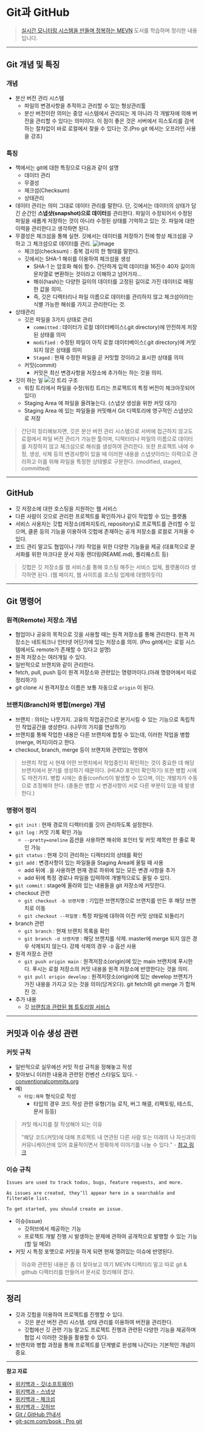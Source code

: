 # Git과 GitHub

> [실시간 모니터링 시스템을 만들며 정복하는 MEVN](http://www.yes24.com/Product/Goods/104208010) 도서를 학습하며 정리한 내용입니다.

---

## Git 개념 및 특징

### 개념

- 분산 버전 관리 시스템
  - 파일의 변경사항을 추적하고 관리할 수 있는 형상관리툴
  - 분산 버전이란 의미는 중앙 시스템에서 관리되는 게 아니라 각 개발자에 의해 버전을 관리할 수 있다는 의미이다. 이 점이 좋은 것은 서버에서 히스토리를 검색하는 절차없이 바로 로컬에서 찾을 수 있다는 것.(Pro git 에서는 오프라인 사용을 강조)

### 특징

- 책에서는 git에 대한 특징으로 다음과 같이 설명
  - 데이터 관리
  - 무결성
  - 체크섬(Checksum)
  - 상태관리
- 데이터 관리는 의미 그대로 데이터 관리를 말한다. 단, 깃에서는 데이터의 상태가 담긴 순간인 **스냅샷(snapshot)으로 데이터**를 관리한다. 파일이 수정되어서 수정된 파일을 새롭게 저장하는 것이 아니라 수정된 상태를 기억하고 있는 것. 파일에 대한 이력을 관리한다고 생각하면 된다.
- 무결성은 체크섬을 통해 실현. 깃에서는 데이터를 저장하기 전에 항상 체크섬을 구하고 그 체크섬으로 데이터를 관리.
  ![image](https://user-images.githubusercontent.com/104971437/179649503-cd02bffd-74bc-4311-810a-120019b58392.png)
  - 체크섬(checksum) : 중복 검사의 한 형태를 말한다.
  - 깃에서는 SHA-1 해쉬를 이용하여 체크섬을 생성
    -  SHA-1 는 암호화 해쉬 함수. 간단하게 입력 데이터을 16진수 40자 길이의 문자열로 변환하는 것이라고 이해하고 넘어가자...
    - 해쉬(hash)는 다양한 길이의 데이터를 고정된 길이로 가진 데이터로 매핑한 값을 의미.
    - 즉, 깃은 디렉터리나 파일 이름으로 데이터를 관리하지 않고 체크섬이라는 식별 가능한 해쉬를 가지고 관리한다는 것.
- 상태관리
  - 깃은 파일을 3가지 상태로 관리
    - `committed` : 데이터가 로컬 데이터베이스(.git directory)에 안전하게 저장된 상태를 의미
    - `modified` : 수정된 파일이 아직 로컬 데이터베이스(.git directory)에 커밋되지 않은 상태를 의미
    - `Staged` : 현재 수정한 파일을 곧 커밋할 것이라고 표시한 상태를 의미
  - 커밋(commit)
    - 커밋은 최신 변경사항을 저장소에 추가하는 하는 것을 의미.
- 깃이 하는 일
  ![깃 트리 구조](https://git-scm.com/book/en/v2/images/areas.png)
  - 워킹 트리에서 파일을 수정(워킹 트리는 프로젝트의 특정 버전이 체크아웃되어 있다)
  - Staging Area 에 파일을 올려놓는다. (스냅샷 생성을 위한 커밋 대기)
  - Staging Area 에 있는 파일들을 커밋해서 Git 디렉토리에 영구적인 스냅샷으로 저장

> 간단히 정리해보자면, 깃은 분산 버전 관리 시스템으로 서버에 접근하지 않고도 로컬에서 파일 버전 관리가 가능한 툴이며, 디렉터리나 파일의 이름으로 데이터를 저장하지 않고 체크섬으로 해쉬를 생성하여 관리한다. 또한 프로젝트 내에 수정, 생성, 삭제 등의 변경사항이 있을 때 이러한 내용을 스냅샷이라는 이력으로 관리하고 이를 위해 파일을 특정한 상태별로 구분한다. (modified, staged, committed)

---

## GitHub

- 깃 저장소에 대한 호스팅을 지원하는 웹 서비스
- 다른 사람이 깃으로 관리한 프로젝트를 확인하거나 같이 작업할 수 있는 플랫폼
- 서비스 사용자는 깃헙 저장소(레파지토리, repository)로 프로젝트를 관리할 수 있으며, 클론 등의 기능을 이용하여 깃헙에 존재하는 공개 저장소를 로컬로 가져올 수 있다.
- 코드 관리 말고도 협업이나 기타 작업을 위한 다양한 기능들을 제공 (대표적으로 문서화를 위한 마크다운 문서 자동 렌더링(REAME.md), 풀리퀘스트 등)

> 깃헙은 깃 저장소를 웹 서비스를 통해 호스팅 해주는 서비스 업체, 플랫폼이라 생각하면 된다. (웹 페이지, 웹 사이트를 호스팅 업체에 대행하듯이)

---

## Git 명령어

### 원격(Remote) 저장소 개념

- 협업이나 공유의 목적으로 깃을 사용할 때는 원격 저장소를 통해 관리한다. 원격 저장소는 네트워크나 인터넷 어딘가에 있는 저장소를 의미. (Pro git에서는 로컬 시스템에서도 remote가 존재할 수 있다고 설명)
- 원격 저장소는 여러개일 수 있다.
- 일반적으로 브랜치와 같이 관리한다.
- fetch, pull, push 등이 원격 저장소와 관련있는 명령어이다.(아래 명령어에서 따로 정리하기)
- git clone 시 원격저장소 이름은 보통 자동으로 `origin` 이 된다.

### 브랜치(Branch)와 병합(merge) 개념

- 브랜치 : 의미는 나뭇가지. 고유의 작업공간으로 분기시킬 수 있는 기능으로 독립적인 작업공간을 생성한다. (나무의 가지를 연상하기)
- 브랜치를 통해 작업한 내용은 다른 브랜치에 합칠 수 있는데, 이러한 작업을 병합(merge, 머지)이라고 한다.
- checkout, branch, merge 등이 브랜치와 관련있는 명령어

> 브랜치 작업 시 현재 어떤 브랜치에서 작업중인지 확인하는 것이 중요한 데 해당 브랜치에서 분기를 생성하기 때문이다. (HEAD 포인터 확인하기) 또한 병합 시에도 마찬가지. 병합 시에는 충돌(confict)이 발생할 수 있으며, 이는 개발자가 수동으로 조정해야 한다. (충돌은 병합 시 변경사항이 서로 다른 부분이 있을 때 발생한다.)

### 명령어 정리

- `git init` : 현재 경로의 디렉터리를 깃이 관리하도록 설정한다.
- `git log` : 커밋 기록 확인 가능
  - `--pretty=oneline` 옵션을 사용하면 해쉬와 포인터 및 커밋 제목만 한 줄로 확인 가능
- `git status` : 현재 깃이 관리하는 디렉터리의 상태를 확인
- `git add` : 변경사항이 있는 파일들을 Staging Area에 올릴 때 사용
  - add 뒤에 `.`을 사용하면 현재 경로 하위에 있는 모든 변경 사항을 추가
  - add 뒤에 특정 경로나 파일을 입력하여 개별적으로도 올릴 수 있다.
- `git commit` : stage에 올라와 있는 내용들을 git 저장소에 커밋한다.
- checkout 관련
  - `git checkout -b 브랜치명` : 기입한 브랜치명으로 브랜치를 만든 후 해당 브랜치로 이동
  - `git checkout --파일명` : 특정 파일에 대하여 이전 커밋 상태로 되돌리기
- branch 관련
  - `git branch` : 현재 브랜치 목록을 확인
  - `git branch -d 브랜치명` : 해당 브랜치를 삭제. master에 merge 되지 않은 경우 삭제되지 않는다. 강제 삭제의 경우 `-D` 옵션 사용
- 원격 저장소 관련
  - `git push origin main` : 원격저장소(origin)에 있는 main 브랜치에 푸시한다. 푸시는 로컬 저장소의 커밋 내용을 원격 저장소에 반영한다는 것을 의미.
  - `git pull origin develop` : 원격저장소(origin)에 있는 develop 브랜치가 가진 내용을 가지고 오는 것을 의미(당겨오다). git fetch와 git merge 가 합쳐진 것.
- 추가 내용
  - 깃 [브랜칭과 관련된 웹 튜토리얼 서비스](https://learngitbranching.js.org/?locale=ko)

---

## 커밋과 이슈 생성 관련

### 커밋 규칙

- 일반적으로 실무에선 커밋 작성 규칙을 정해놓고 작성
- 찾아보니 이러한 내용과 관련된 컨벤션 스타일도 있다. - [conventionalcommits.org](https://www.conventionalcommits.org/en/v1.0.0/)
- 예)
  - `타입:제목` 형식으로 작성
    - 타입의 경우 코드 작성 관련 유형(기능 로직, 버그 해결, 리팩토링, 테스트, 문서 등등)

> 커밋 메시지를 잘 작성해야 되는 이유
>
> "해당 코드(커밋)에 대해 프로젝트 내 연관된 다른 사람 또는 미래의 나 자신과의 커뮤니케이션에 있어 효율적이면서 정확하게 이야기를 나눌 수 있다."  - [참고 링크](https://www.freecodecamp.org/news/writing-good-commit-messages-a-practical-guide/)

### 이슈 규칙

```
Issues are used to track todos, bugs, feature requests, and more.

As issues are created, they’ll appear here in a searchable and filterable list.

To get started, you should create an issue.
```

- 이슈(issue)
  - 깃허브에서 제공하는 기능
  - 프로젝트 개발 진행 시 발생하는 문제에 관하여 공개적으로 발행할 수 있는 기능(할 일 메모)
- 커밋 시 특정 포맷으로 커밋을 하게 되면 현재 열려있는 이슈에 반영된다.

> 이슈와 관련된 내용은 좀 더 찾아보고 여기 MEVN 디렉터리 말고 따로 git & github 디렉터리를 만들어서 문서로 정리해야 겠다.

---

## 정리

- 깃과 깃헙을 이용하여 프로젝트를 진행할 수 있다.
  - 깃은 분산 버전 관리 시스템. 상태 관리를 이용하여 버전을 관리한다.
  - 깃헙에선 깃 관련 기능 말고도 프로젝트 진행과 관련된 다양한 기능을 제공하며 협업 시 이러한 것들을 활용할 수 있다.
- 브랜치와 병합 과정을 통해 프로젝트를 단계별로 완성해 나간다는 기본적인 개념이 중요.

---

**참고 자료**

- [위키백과 - 깃(소프트웨어)](https://ko.wikipedia.org/wiki/%EA%B9%83_(%EC%86%8C%ED%94%84%ED%8A%B8%EC%9B%A8%EC%96%B4))
- [위키백과 - 스냅샷](https://ko.wikipedia.org/wiki/%EC%8A%A4%EB%83%85%EC%83%B7_(%EA%B8%B0%EC%96%B5_%EC%9E%A5%EC%B9%98))
- [위키백과 - 체크섬](https://ko.wikipedia.org/wiki/%EC%B2%B4%ED%81%AC%EC%84%AC)
- [위키백과 - 깃허브](https://ko.wikipedia.org/wiki/%EA%B9%83%ED%97%88%EB%B8%8C)
- [Git / GitHub 안내서](https://subicura.com/git/guide/#git%E1%84%8B%E1%85%B4-%E1%84%90%E1%85%B3%E1%86%A8%E1%84%8C%E1%85%B5%E1%86%BC)
- [git-scm.com/book : Pro git](https://git-scm.com/book/ko/v2)
